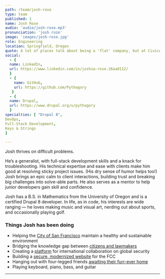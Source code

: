 ```yaml
---
path: /team/josh-rose
type: team
published: 1
name: Josh Rose
audio: 'audio/josh-rose.mp3'
pronunciation: 'josh roze'
image: 'images/josh-rose.jpg'
role: Engineering
location: Springfield, Oregon
quote: A lot of places talk about being a 'flat' company, but at CivicActions it's real. Everyone can be a leader.
social: 
  - {
  name: LinkedIn,
  url: https://www.linkedin.com/in/joshua-rose-26aa0112/
  }
  - {
    name: GitHub,
    url: https://github.com/Pythagory
   }
  - {
  name: Drupal,
  url: https://www.drupal.org/u/pythagory
  }
specialties: [ "Drupal 8",
DevOps,
Full-Stack Development,
Keys & Strings
]
  
---
```

Josh thrives on difficult problems.

He’s a generalist, with full-stack development skills and a knack for troubleshooting. His technical expertise and ease with clients make him good at resolving sticky project issues. (His dry sense of humor helps too!) Josh brings an epic calm to client interactions, building trust and breaking big challenges into solve-able parts. He also serves as a mentor to help junior developers gain skill and confidence.

Josh has a B.S. in Mathematics from the University of Oregon and is a certified Drupal 8 developer. In life, as in code, his interests are wide ranging — he loves making music and visual art, nerding out about sports, and occasionally playing golf.

### Things Josh has been doing
* Helping the [City of San Francisco](https://sfenvironment.org/) maintain a healthy and sustainable environment 
* Bridging the knowledge gap between [citizens and lawmakers](https://civicactions.com/case-study/digital-democracy)
* Creating a [platform](https://civicactions.com/case-study/globalnet) for international collaboration on global security
* Building a [secure, modernized website](https://civicactions.com/case-study/fcc) for the FCC
* Hanging out with four-legged friends [awaiting their furr-ever home](https://www.green-hill.org/)
* Playing keyboard, piano, bass, and guitar

-------------------------------
